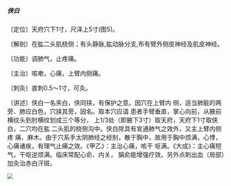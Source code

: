 ##### 侠白

〔定位〕天府穴下1寸，尺泽上5寸(图5)。

〔解剖〕在肱二头肌桡侧；有头静脉,肱动脉分支,布有臂外侧皮神经及肌皮神经。

〔功能〕调肺气，止疼痛。

〔主治〕咳嗽，心痛，上臂内侧痛。

〔刺灸〕直刺0.5〜1寸，可灸。

〔讲述〕侠白一名夹白，侠同挟，有保护之意。因穴在上臂内 侧，适当肺脏的两旁、肺应白色，穴挟其旁，因名。取本穴应请 患者手臂垂直，掌心向前，从腋前横纹头到肘横纹划成三个等分， 上1/3处（即腋下3寸）取天府，天府下1寸取侠白，二穴均在肱 二头肌的桡侧沟中。侠白除具有宣通肺气之效外，又主上臂内侧疼 痛、麻木。由于穴系手太阴肺经之经别，散于胸中，故用于胸中烦满，心悸，心痛诸疾，有理气止痛之效。《甲乙》：主治心痛，咳干 呕满。《大成》：主心痛短气，干呕逆烦满。临床常配心俞、内关， 膈俞能增强疗效。另外点刺出血（局部）加灸治赤白汗斑。

<img src="img/图5.jpg" style="zoom:80%;" />
